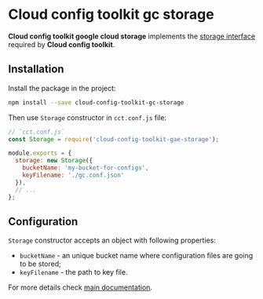 # Cloud config toolkit gc storage

**Cloud config toolkit google cloud storage** implements the [storage interface](https://github.com/ocoboco/cloud-config-toolkit#configstorage-required) required by **Cloud config toolkit**.  

## Installation  

Install the package in the project:

```bash
npm install --save cloud-config-toolkit-gc-storage
```

Then use `Storage` constructor in `cct.conf.js` file:

```javascript
// `cct.conf.js`
const Storage = require('cloud-config-toolkit-gae-storage');

module.exports = {
  storage: new Storage({
    bucketName: 'my-bucket-for-configs',
    keyFilename: './gc.conf.json'
  }),
  // ...
};
```

## Configuration

`Storage` constructor accepts an object with following properties:

* `bucketName` - an unique bucket name where configuration files are going to be stored;
* `keyFilename` - the path to key file.

For more details check [main documentation](https://github.com/ocoboco/cloud-config-toolkit).  